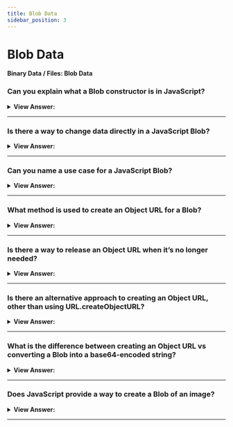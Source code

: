 ```yaml
---
title: Blob Data
sidebar_position: 3
---
```


# Blob Data

**Binary Data / Files: Blob Data**

<head>
  <title>Blob Data - JavaScript Interview Questions & Answers</title>
  <meta charSet="utf-8" />
</head>

### Can you explain what a Blob constructor is in JavaScript?

<details>
  <summary><strong>View Answer:</strong></summary>
  <div>
  <div><strong>Interview Response:</strong> The Blob() constructor returns a new Blob object. The content of the blob consists of an optional string type (a MIME-type usually), plus blobParts - a sequence of other Blob objects, strings and BufferSource. The blobParts is an array of Blob/BufferSource/String values. The options argument has two optional object parameters including the type and endings. The Blob type, usually a MIME-type, e.g., text/html. The endings parameter is specific to how to interpret newline characters (\n) within the contents if the data is text. The default value, transparent, copies newline characters into the blob without changing them. To convert newlines to the host system's native convention, specify the value native. The arguments are similar to array.slice, negative numbers are allowed too.
    </div><br />
  <div><strong className="codeExample">Syntax:</strong> new Blob(blobParts, options);<br />

  <div></div>
  </div><br />
  <div><strong className="codeExample">Code Example:</strong><br /><br />

  <div></div>

```js
var myBlobParts = ['<html><h2>This is heading</h2></html>'];
// an array consisting of a single DOMString

var myBlob = new Blob(myBlobParts, {
  type: 'text/html',
  endings: 'transparent',
}); // the blob

console.log(myBlob.size + ' bytes size');
// Output: 37 bytes size

console.log(myBlob.type + ' is the type');
// Output: text/html is the type
```

  </div>
  </div>
</details>

---

### Is there a way to change data directly in a JavaScript Blob?

<details>
  <summary><strong>View Answer:</strong></summary>
  <div>
  <div><strong>Interview Response:</strong> No, Blob objects are immutable, we cannot change data directly in a Blob, but we can slice parts of a Blob, create new Blob objects from them, mix them into a new Blob and so on. This behavior is like JavaScript strings: we cannot change a character in a string, but we can make a new corrected string.
    </div><br />
  <div><strong className="codeExample">Syntax:</strong> var newBlob = blob.slice(start, end, contentType);<br /><br />

  <div></div>

  </div><br />
  <div><strong className="codeExample">Code Example:</strong><br /><br />

  <div></div>

```js
let blob = new Blob(['<html><h2>This is heading</h2></html>'], {
  type: 'text/html',
  endings: 'transparent',
});

let blobSlice = blob.slice(3, 25);

console.log(blobSlice.size); // returns 22
console.log(blob.type); // returns text/html
```

  </div>
  </div>
</details>

---

### Can you name a use case for a JavaScript Blob?

<details>
  <summary><strong>View Answer:</strong></summary>
  <div>
  <div><strong>Interview Response:</strong> A Blob can be easily used as a URL for &#8249;a&#8250;, &#8249;img&#8250; or other tags, to show its contents. Thanks to type, we can also download/upload Blob objects, and the type naturally becomes Content-Type in network requests.
    </div><br />
  <div><strong className="codeExample">Code Example:</strong><br /><br />

  <div></div>

```html
<!-- download attribute forces the browser to download instead of navigating -->
<a download="hello.txt" href="#" id="link">Download</a>

<script>
  let blob = new Blob(['Hello, world!'], { type: 'text/plain' });

  link.href = URL.createObjectURL(blob);
</script>
```

  </div>
  </div>
</details>

---

### What method is used to create an Object URL for a Blob?

<details>
  <summary><strong>View Answer:</strong></summary>
  <div>
  <div><strong>Interview Response:</strong> The URL.createObjectURL() static method creates a DOMString containing a URL representing the object given in the parameter. The URL lifetime is tied to the document in the window on which it was created. The new object URL represents the specified File object or Blob object. Each time you call createObjectURL(), a new object URL is created, even if you've already created one for the same object. This has the potential of taking up unnecessary resources and should be released.
    </div><br />
  <div><strong className="codeExample">Code Example:</strong><br /><br />

  <div></div>

```js
const objectURL = URL.createObjectURL(object); // Can be file or Blob object
```

  </div>
  </div>
</details>

---

### Is there a way to release an Object URL when it’s no longer needed?

<details>
  <summary><strong>View Answer:</strong></summary>
  <div>
  <div><strong>Interview Response:</strong> Yes, we can use URL.revokeObjectURL(url) to remove the reference from the internal mapping, thus allowing the Blob to be deleted (if there are no other references), and the memory to be freed.
    </div><br />
  <div><strong className="codeExample">Code Example:</strong><br /><br />

  <div></div>

```js
let link = document.createElement('a');
link.download = 'hello.txt';

let blob = new Blob(['Hello, world!'], { type: 'text/plain' });

link.href = URL.createObjectURL(blob);

link.click();

URL.revokeObjectURL(link.href);
```

  </div>
  </div>
</details>

---

### Is there an alternative approach to creating an Object URL, other than using URL.createObjectURL?

<details>
  <summary><strong>View Answer:</strong></summary>
  <div>
  <div><strong>Interview Response:</strong> An alternative to URL.createObjectURL is to convert a Blob into a base64-encoded string. That encoding represents binary data as a string of ultra-safe “readable” characters with ASCII-codes from 0 to 64. And what is more important – we can use this encoding in “data-urls”. A data url has the form data:[&#8249;mediatype&#8250;][;base64], &#8249;data&#8250;. We can use such urls everywhere, on par with “regular” urls. To transform a Blob into base64, we can use the built-in FileReader object. Both ways of making a URL of a Blob are usable. But usually URL.createObjectURL(blob) is simpler and faster.
    </div><br />
  <div><strong className="codeExample">Code Example:</strong><br /><br />

  <div></div>

```js
let link = document.createElement('a');
link.download = 'hello.txt';

let blob = new Blob(['Hello, world!'], { type: 'text/plain' });

let reader = new FileReader();
reader.readAsDataURL(blob); // converts the blob to base64 and calls onload

reader.onload = function () {
  link.href = reader.result; // data url
  link.click();
};
```

  </div>
  </div>
</details>

---

### What is the difference between creating an Object URL vs converting a Blob into a base64-encoded string?

<details>
  <summary><strong>View Answer:</strong></summary>
  <div>
  <div><strong>Interview Response:</strong> When we are creating an Object URL, we need to be aware of the memory ramifications. Using URL.createObjectURL requires use to revoke it when it is no longer needed. However, a Blob conversion does not require revocation of the invoked conversion. If we are concerned about simplicity, speed, and stability the URL.createObjectURL is recommended.
    </div>
  </div>
</details>

---

### Does JavaScript provide a way to create a Blob of an image?

<details>
  <summary><strong>View Answer:</strong></summary>
  <div>
  <div><strong>Interview Response:</strong> Yes, we can create a Blob of an image, an image part, or even make a page screenshot. That is handy to upload it somewhere. We can use the HTML &#8249;canvas&#8250; element to handle image operations like drawing an image using canvas.drawImage.
    </div><br />
  <div><strong className="codeExample">Code Example:</strong><br /><br />

  <div></div>

```js
// take any image
let img = document.querySelector('img');

// make <canvas> of the same size
let canvas = document.createElement('canvas');
canvas.width = img.clientWidth;
canvas.height = img.clientHeight;

let context = canvas.getContext('2d');

// copy image to it (this method allows to cut image)
context.drawImage(img, 0, 0);
// we can context.rotate(), and do many other things on canvas

// toBlob is async opereation, callback is called when done
canvas.toBlob(function (blob) {
  // blob ready, download it
  let link = document.createElement('a');
  link.download = 'example.png';

  link.href = URL.createObjectURL(blob);
  link.click();

  // delete the internal blob reference, to let the browser clear memory from it
  URL.revokeObjectURL(link.href);
}, 'image/png');
```

  </div>
  </div>
</details>

---
